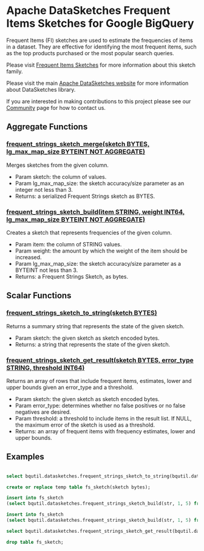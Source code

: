 <!--
    Licensed to the Apache Software Foundation (ASF) under one
    or more contributor license agreements.  See the NOTICE file
    distributed with this work for additional information
    regarding copyright ownership.  The ASF licenses this file
    to you under the Apache License, Version 2.0 (the
    "License"); you may not use this file except in compliance
    with the License.  You may obtain a copy of the License at

      http://www.apache.org/licenses/LICENSE-2.0

    Unless required by applicable law or agreed to in writing,
    software distributed under the License is distributed on an
    "AS IS" BASIS, WITHOUT WARRANTIES OR CONDITIONS OF ANY
    KIND, either express or implied.  See the License for the
    specific language governing permissions and limitations
    under the License.
-->

# Apache DataSketches Frequent Items Sketches for Google BigQuery

Frequent Items (FI) sketches are used to estimate the
frequencies of items in a dataset. They are effective for identifying the most
frequent items, such as the top products purchased or the most popular search
queries.

Please visit 
[Frequent Items Sketches](https://datasketches.apache.org/docs/Frequency/FrequencySketches.html) 
for more information about this sketch family.

Please visit the main 
[Apache DataSketches website](https://datasketches.apache.org) 
for more information about DataSketches library.

If you are interested in making contributions to this project please see our 
[Community](https://datasketches.apache.org/docs/Community/) 
page for how to contact us.

## Aggregate Functions

### [frequent_strings_sketch_merge(sketch BYTES, lg_max_map_size BYTEINT NOT AGGREGATE)](../fi/sqlx/frequent_strings_sketch_merge.sqlx)
Merges sketches from the given column.

* Param sketch: the column of values.
* Param lg\_max\_map\_size: the sketch accuracy/size parameter as an integer not less than 3.
* Returns: a serialized Frequent Strings sketch as BYTES.

### [frequent_strings_sketch_build(item STRING, weight INT64, lg_max_map_size BYTEINT NOT AGGREGATE)](../fi/sqlx/frequent_strings_sketch_build.sqlx)
Creates a sketch that represents frequencies of the given column.

* Param item: the column of STRING values.
* Param weight: the amount by which the weight of the item should be increased.
* Param lg\_max\_map\_size: the sketch accuracy/size parameter as a BYTEINT not less than 3.
* Returns: a Frequent Strings Sketch, as bytes.

## Scalar Functions

### [frequent_strings_sketch_to_string(sketch BYTES)](../fi/sqlx/frequent_strings_sketch_to_string.sqlx)
Returns a summary string that represents the state of the given sketch.

* Param sketch: the given sketch as sketch encoded bytes.
* Returns: a string that represents the state of the given sketch.

### [frequent_strings_sketch_get_result(sketch BYTES, error_type STRING, threshold INT64)](../fi/sqlx/frequent_strings_sketch_get_result.sqlx)
Returns an array of rows that include frequent items, estimates, lower and upper bounds
given an error\_type and a threshold.

* Param sketch: the given sketch as sketch encoded bytes.
* Param error\_type: determines whether no false positives or no false negatives are desired.
* Param threshold: a threshold to include items in the result list.
If NULL, the maximum error of the sketch is used as a threshold.
* Returns: an array of frequent items with frequency estimates, lower and upper bounds.

## Examples
```sql

select bqutil.datasketches.frequent_strings_sketch_to_string(bqutil.datasketches.frequent_strings_sketch_build(str, 1, 5)) from unnest(["a", "b", "c"]) as str;

create or replace temp table fs_sketch(sketch bytes);

insert into fs_sketch
(select bqutil.datasketches.frequent_strings_sketch_build(str, 1, 5) from unnest(["a", "b", "c", "d"]) as str);

insert into fs_sketch
(select bqutil.datasketches.frequent_strings_sketch_build(str, 1, 5) from unnest(["a", "a", "c"]) as str);

select bqutil.datasketches.frequent_strings_sketch_get_result(bqutil.datasketches.frequent_strings_sketch_merge(sketch, 5), "NO_FALSE_NEGATIVES", null) from fs_sketch;

drop table fs_sketch;
```
